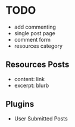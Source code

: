 # TODO
- add commenting
- single post page
- comment form
- resources category

## Resources Posts
- content: link
- excerpt: blurb

## Plugins
- User Submitted Posts